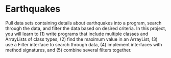# Earthquakes
Pull data sets containing details about earthquakes into a program, search through the data, 
and filter the data based on desired criteria. 
In this project, you will learn to 
(1) write programs that include multiple classes and ArrayLists of class types, 
(2) find the maximum value in an ArrayList, 
(3) use a Filter interface to search through data, 
(4) implement interfaces with method signatures, and 
(5) combine several filters together.
